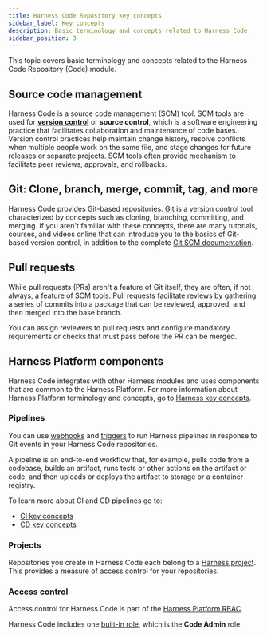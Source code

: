 ```yaml
---
title: Harness Code Repository key concepts
sidebar_label: Key concepts
description: Basic terminology and concepts related to Harness Code
sidebar_position: 3
---
```


This topic covers basic terminology and concepts related to the Harness Code Repository (Code) module.

## Source code management

Harness Code is a source code management (SCM) tool. SCM tools are used for [**version control**](https://en.wikipedia.org/wiki/Version_control) or **source control**, which is a software engineering practice that facilitates collaboration and maintenance of code bases. Version control practices help maintain change history, resolve conflicts when multiple people work on the same file, and stage changes for future releases or separate projects. SCM tools often provide mechanism to facilitate peer reviews, approvals, and rollbacks.

## Git: Clone, branch, merge, commit, tag, and more

Harness Code provides Git-based repositories. [Git](https://en.wikipedia.org/wiki/Git) is a version control tool characterized by concepts such as cloning, branching, committing, and merging. If you aren't familiar with these concepts, there are many tutorials, courses, and videos online that can introduce you to the basics of Git-based version control, in addition to the complete [Git SCM documentation](https://git-scm.com/doc).

## Pull requests

While pull requests (PRs) aren't a feature of Git itself, they are often, if not always, a feature of SCM tools. Pull requests facilitate reviews by gathering a series of commits into a package that can be reviewed, approved, and then merged into the base branch.

You can assign reviewers to pull requests and configure mandatory requirements or checks that must pass before the PR can be merged.

<!-- To add: code owners, semantic search -->

## Harness Platform components

Harness Code integrates with other Harness modules and uses components that are common to the Harness Platform. For more information about Harness Platform terminology and concepts, go to [Harness key concepts](../../get-started/key-concepts.md).

### Pipelines

You can use [webhooks](../pipelines/webhooks.md) and [triggers](/docs/category/triggers) to run Harness pipelines in response to Git events in your Harness Code repositories.

A pipeline is an end-to-end workflow that, for example, pulls code from a codebase, builds an artifact, runs tests or other actions on the artifact or code, and then uploads or deploys the artifact to storage or a container registry.

To learn more about CI and CD pipelines go to:

* [CI key concepts](../../continuous-integration/get-started/key-concepts.md)
* [CD key concepts](../../continuous-delivery/get-started/key-concepts.md)

### Projects

Repositories you create in Harness Code each belong to a [Harness project](https://developer.harness.io/docs/platform/get-started/key-concepts#organizations--projects). This provides a measure of access control for your repositories.

### Access control

Access control for Harness Code is part of the [Harness Platform RBAC](/docs/platform/role-based-access-control/rbac-in-harness.md).

Harness Code includes one [built-in role](/docs/platform/role-based-access-control/add-manage-roles.md), which is the **Code Admin** role.
